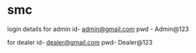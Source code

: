 # smc

login details 
 for  admin
  id- admin@gmail.com
  pwd - Admin@123
  
  for dealer
   id- dealer@gmail.com
   pwd- Dealer@123
   
   
